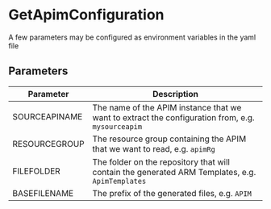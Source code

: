 # GetApimConfiguration

A few parameters may be configured as environment variables in the yaml file

## Parameters

| Parameter          | Description |
| ------------------ | ----------- |
| SOURCEAPINAME      | The name of the APIM instance that we want to extract the configuration from, e.g. `mysourceapim` |
| RESOURCEGROUP      | The resource group containing the APIM that we want to read, e.g. `apimRg` |
| FILEFOLDER         | The folder on the repository that will contain the generated ARM Templates, e.g. `ApimTemplates` |
| BASEFILENAME       | The prefix of the generated files, e.g. `APIM` |
